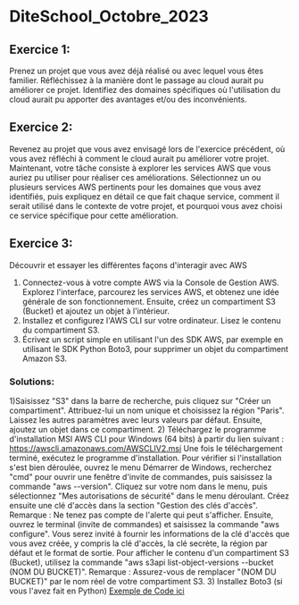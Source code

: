 # DiteSchool_Octobre_2023

## Exercice 1:
Prenez un projet que vous avez déjà réalisé ou avec lequel vous êtes familier. Réfléchissez à la manière dont le passage au cloud aurait pu améliorer ce projet.
Identifiez des domaines spécifiques où l'utilisation du cloud aurait pu apporter des avantages et/ou des inconvénients.

## Exercice 2:
Revenez au projet que vous avez envisagé lors de l'exercice précédent, où vous avez réfléchi à comment le cloud aurait pu améliorer votre projet. Maintenant, votre tâche consiste à explorer les services AWS que vous auriez pu utiliser pour réaliser ces améliorations. Sélectionnez un ou plusieurs services AWS pertinents pour les domaines que vous avez identifiés, puis expliquez en détail ce que fait chaque service, comment il serait utilisé dans le contexte de votre projet, et pourquoi vous avez choisi ce service spécifique pour cette amélioration.

## Exercice 3:
Découvrir et essayer les différentes façons d'interagir avec AWS
1) Connectez-vous à votre compte AWS via la Console de Gestion AWS. Explorez l'interface, parcourez les services AWS, et obtenez une idée générale de son fonctionnement. Ensuite, créez un compartiment S3 (Bucket) et ajoutez un objet à l'intérieur.
2) Installez et configurez l'AWS CLI sur votre ordinateur. Lisez le contenu du compartiment S3.
3) Écrivez un script simple en utilisant l'un des SDK AWS, par exemple en utilisant le SDK Python Boto3, pour supprimer un objet du compartiment Amazon S3.

### Solutions: 
1)Saisissez "S3" dans la barre de recherche, puis cliquez sur "Créer un compartiment". Attribuez-lui un nom unique et choisissez la région "Paris". Laissez les autres paramètres avec leurs valeurs par défaut. Ensuite, ajoutez un objet dans ce compartiment.
2) 
Téléchargez le programme d'installation MSI AWS CLI pour Windows (64 bits) à partir du lien suivant : https://awscli.amazonaws.com/AWSCLIV2.msi
Une fois le téléchargement terminé, exécutez le programme d'installation.
Pour vérifier si l'installation s'est bien déroulée, ouvrez le menu Démarrer de Windows, recherchez "cmd" pour ouvrir une fenêtre d'invite de commandes, puis saisissez la commande "aws --version".
Cliquez sur votre nom dans le menu, puis sélectionnez "Mes autorisations de sécurité" dans le menu déroulant. Créez ensuite une clé d'accès dans la section "Gestion des clés d'accès".
Remarque : Ne tenez pas compte de l'alerte qui peut s'afficher.
Ensuite, ouvrez le terminal (invite de commandes) et saisissez la commande "aws configure". Vous serez invité à fournir les informations de la clé d'accès que vous avez créée, y compris la clé d'accès, la clé secrète, la région par défaut et le format de sortie.
Pour afficher le contenu d'un compartiment S3 (Bucket), utilisez la commande "aws s3api list-object-versions --bucket (NOM DU BUCKET)".
Remarque : Assurez-vous de remplacer "(NOM DU BUCKET)" par le nom réel de votre compartiment S3.
3) Installez Boto3 (si vous l'avez fait en Python)
[Exemple de Code ici](https://github.com/korti-frost/DiteSchool_Octobre_2023/blob/main/Exercice-3.py)

